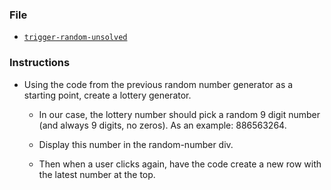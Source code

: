 ### File

* [`trigger-random-unsolved`](../07-TriggerRandom/Unsolved/trigger-random-unsolved.html)

### Instructions

* Using the code from the previous random number generator as a starting point, create a lottery generator.

  * In our case, the lottery number should pick a random 9 digit number (and always 9 digits, no zeros). As an example: 886563264.

  * Display this number in the random-number div.

  * Then when a user clicks again, have the code create a new row with the latest number at the top.
